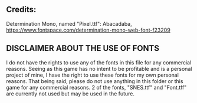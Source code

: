 ## Credits: 
Determination Mono, named "Pixel.ttf": 
Abacadaba, https://www.fontspace.com/determination-mono-web-font-f23209

## DISCLAIMER ABOUT THE USE OF FONTS
I do not have the rights to use any of the fonts in this file for any commercial reasons.
Seeing as this game has no intent to be profitable and is a personal project of mine, I 
have the right to use these fonts for my own personal reasons. That being said, please do 
not use anything in this folder or this game for any commercial reasons. 2 of the fonts, 
"SNES.ttf" and "Font.tff" are currently not used but may be used in the future.
